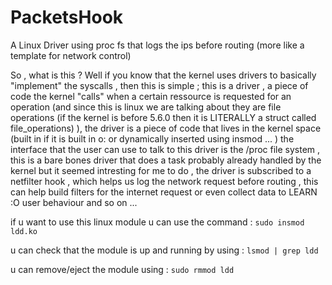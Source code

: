 # PacketsHook
A Linux Driver using proc fs that logs the ips before routing (more like a template for network control)


So , what is this ? 
Well if you know that the kernel uses drivers to basically "implement" the syscalls , then this is simple ; 
this is a driver  , a piece of code the kernel "calls" when a certain ressource is requested for an operation (and since this is linux we are talking about they are file operations (if the kernel is before 5.6.0 then it is LITERALLY a struct called file_operations) ),
the driver is a piece of code that lives in the kernel space (built in if it is built in o: or dynamically inserted using insmod ... )
the interface that the user can use to talk to this driver is the /proc file system , 
this is a bare bones driver that does a task probably already handled by the kernel but it seemed intresting for me to do , 
the driver is subscribed to a netfilter hook , which helps us log the network request before routing , this can help build filters for the internet request or even collect data to LEARN :O user behaviour and so on ...

if u want to use this linux module u can use the command : 
```sudo insmod ldd.ko```

u can check that the module is up and running by using : 
```lsmod | grep ldd```


u can remove/eject the module using : 
```sudo rmmod ldd```


 

